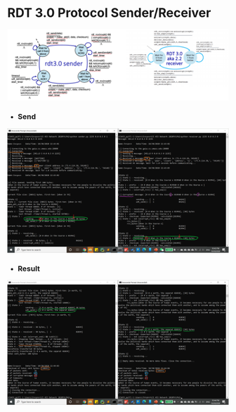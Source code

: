 # RDT 3.0 Protocol Sender/Receiver  
![rdt 3.0](demos/rdt3.0.png)  


- ### Send  
![Send](demos/002.png)  

- ### Result  
![Send](demos/003.png)  



